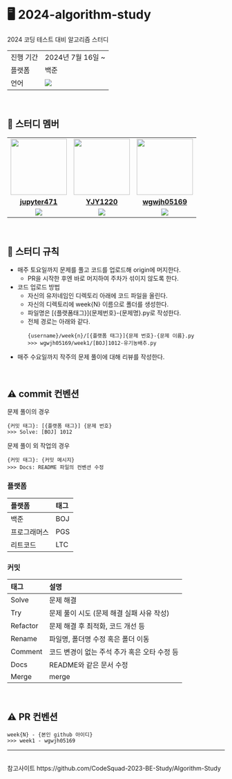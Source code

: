 # 🖥 2024-algorithm-study
2024 코딩 테스트 대비 알고리즘 스터디
<table>
  <tr>
    <td>진행 기간</td>
    <td>2024년 7월  16일 ~<br/>
  <tr>
    <td>플랫폼</td>
    <td>백준</td>
  </tr>
  <tr>
    <td>언어</td>
    <td>
        <img src="https://img.shields.io/badge/Python-3776AB?style=for-the-badge&logo=python&logoColor=white">
    </td>
  </tr>
</table>

<br/>

## 🤖 스터디 멤버

<table>
 <tr>
    <td align="center"><a href="https://github.com/jupyter471"><img src="https://avatars.githubusercontent.com/jupyter471" width="130px;" alt=""></a></td>
    <td align="center"><a href="https://github.com/YJY1220"><img src="https://avatars.githubusercontent.com/YJY1220" width="130px;" alt=""></a></td>
    <td align="center"><a href="https://github.com/wgwjh05169"><img src="https://avatars.githubusercontent.com/wgwjh05169" width="130px;" alt=""></a></td>
  </tr>
  <tr>
    <td align="center"><a href="https://github.com/jupyter471"><b>jupyter471</b></a></td>
    <td align="center"><a href="https://github.com/YJY1220"><b>YJY1220</b></a></td>
    <td align="center"><a href="https://github.com/wgwjh05169"><b>wgwjh05169</b></a></td>
  </tr>
  <tr> 
    <td align="center"><img src="https://img.shields.io/badge/Python-3776AB?&style=for-the-badge&logo=python&logoColor=white"></td>
    <td align="center"><img src="https://img.shields.io/badge/Python-3776AB?&style=for-the-badge&logo=python&logoColor=white"></td>
    <td align="center"><img src="https://img.shields.io/badge/Python-3776AB?&style=for-the-badge&logo=python&logoColor=white"></td>
  </tr> 
</table>

<br/>

## 📌 스터디 규칙
- 매주 토요일까지 문제를 풀고 코드를 업로드해 origin에 머지한다.
  - PR을 시작한 후엔 바로 머지하여 주차가 섞이지 않도록 한다.
- 코드 업로드 방법
  - 자신의 유저네임인 디렉토리 아래에 코드 파일을 올린다.
  - 자신의 디렉토리에 week{N} 이름으로 폴더를 생성한다.
  - 파일명은 [{플랫폼태그}]{문제번호}-{문제명}.py로 작성한다.
  - 전체 경로는 아래와 같다.
    ```
    {username}/week{n}/[{플랫폼 태그}]{문제 번호}-{문제 이름}.py
    >>> wgwjh05169/week1/[BOJ]1012-유기농배추.py
    ```
- 매주 수요일까지 작주의 문제 풀이에 대해 리뷰를 작성한다.

<br/>

## ⚠️ commit 컨벤션
문제 풀이의 경우
```
{커밋 태그}: [{플랫폼 태그}] {문제 번호}
>>> Solve: [BOJ] 1012
```
문제 풀이 외 작업의 경우
```
{커밋 태그}: {커밋 메시지}
>>> Docs: README 파일의 컨벤션 수정
```

### 플랫폼

| 플랫폼    | 태그  |
|:-------|:----|
| 백준 | BOJ |
| 프로그래머스 | PGS |
| 리트코드 | LTC |

### 커밋
| 태그       | 설명                      |
|:---------|:------------------------|
| Solve | 문제 해결 |
| Try | 문제 풀이 시도 (문제 해결 실패 사유 작성) |
| Refactor | 문제 해결 후 최적화, 코드 개선 등 |
| Rename | 파일명, 폴더명 수정 혹은 폴더 이동 |
| Comment | 코드 변경이 없는 주석 추가 혹은 오타 수정 등 |
| Docs | README와 같은 문서 수정 |
| Merge | merge |


<br/>

## ⚠️ PR 컨벤션

```
week{N} - {본인 github 아이디}
>>> week1 - wgwjh05169
```

---

<br/>
참고사이트
https://github.com/CodeSquad-2023-BE-Study/Algorithm-Study

